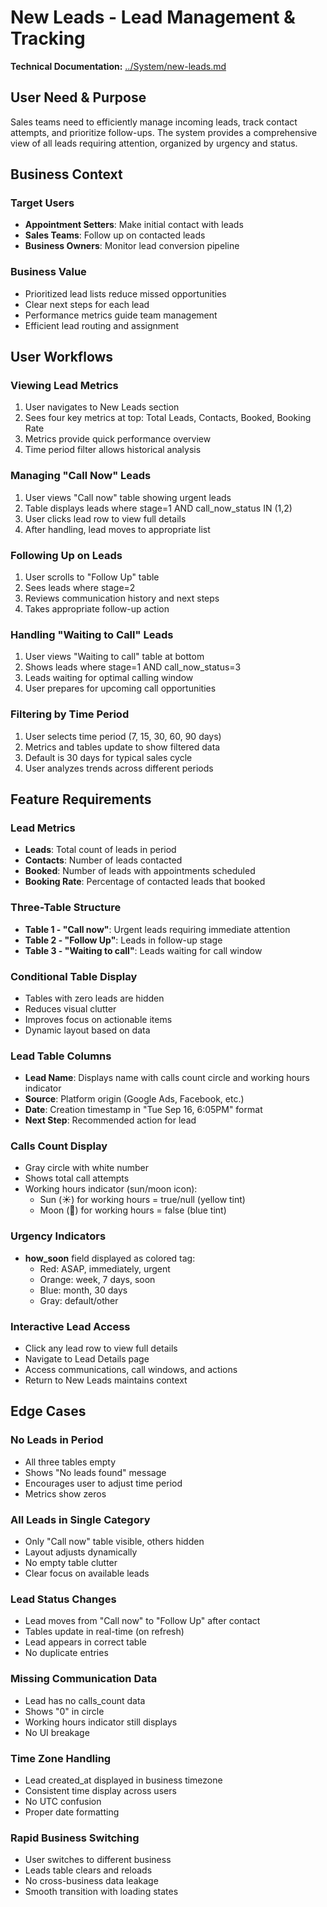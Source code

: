 # New Leads - Lead Management & Tracking

**Technical Documentation:** [../System/new-leads.md](../System/new-leads.md)

## User Need & Purpose

Sales teams need to efficiently manage incoming leads, track contact attempts, and prioritize follow-ups. The system provides a comprehensive view of all leads requiring attention, organized by urgency and status.

## Business Context

### Target Users
- **Appointment Setters**: Make initial contact with leads
- **Sales Teams**: Follow up on contacted leads
- **Business Owners**: Monitor lead conversion pipeline

### Business Value
- Prioritized lead lists reduce missed opportunities
- Clear next steps for each lead
- Performance metrics guide team management
- Efficient lead routing and assignment

## User Workflows

### Viewing Lead Metrics
1. User navigates to New Leads section
2. Sees four key metrics at top: Total Leads, Contacts, Booked, Booking Rate
3. Metrics provide quick performance overview
4. Time period filter allows historical analysis

### Managing "Call Now" Leads
1. User views "Call now" table showing urgent leads
2. Table displays leads where stage=1 AND call_now_status IN (1,2)
3. User clicks lead row to view full details
4. After handling, lead moves to appropriate list

### Following Up on Leads
1. User scrolls to "Follow Up" table
2. Sees leads where stage=2
3. Reviews communication history and next steps
4. Takes appropriate follow-up action

### Handling "Waiting to Call" Leads
1. User views "Waiting to call" table at bottom
2. Shows leads where stage=1 AND call_now_status=3
3. Leads waiting for optimal calling window
4. User prepares for upcoming call opportunities

### Filtering by Time Period
1. User selects time period (7, 15, 30, 60, 90 days)
2. Metrics and tables update to show filtered data
3. Default is 30 days for typical sales cycle
4. User analyzes trends across different periods

## Feature Requirements

### Lead Metrics
- **Leads**: Total count of leads in period
- **Contacts**: Number of leads contacted
- **Booked**: Number of leads with appointments scheduled
- **Booking Rate**: Percentage of contacted leads that booked

### Three-Table Structure
- **Table 1 - "Call now"**: Urgent leads requiring immediate attention
- **Table 2 - "Follow Up"**: Leads in follow-up stage
- **Table 3 - "Waiting to call"**: Leads waiting for call window

### Conditional Table Display
- Tables with zero leads are hidden
- Reduces visual clutter
- Improves focus on actionable items
- Dynamic layout based on data

### Lead Table Columns
- **Lead Name**: Displays name with calls count circle and working hours indicator
- **Source**: Platform origin (Google Ads, Facebook, etc.)
- **Date**: Creation timestamp in "Tue Sep 16, 6:05PM" format
- **Next Step**: Recommended action for lead

### Calls Count Display
- Gray circle with white number
- Shows total call attempts
- Working hours indicator (sun/moon icon):
  - Sun (☀️) for working hours = true/null (yellow tint)
  - Moon (🌙) for working hours = false (blue tint)

### Urgency Indicators
- **how_soon** field displayed as colored tag:
  - Red: ASAP, immediately, urgent
  - Orange: week, 7 days, soon
  - Blue: month, 30 days
  - Gray: default/other

### Interactive Lead Access
- Click any lead row to view full details
- Navigate to Lead Details page
- Access communications, call windows, and actions
- Return to New Leads maintains context

## Edge Cases

### No Leads in Period
- All three tables empty
- Shows "No leads found" message
- Encourages user to adjust time period
- Metrics show zeros

### All Leads in Single Category
- Only "Call now" table visible, others hidden
- Layout adjusts dynamically
- No empty table clutter
- Clear focus on available leads

### Lead Status Changes
- Lead moves from "Call now" to "Follow Up" after contact
- Tables update in real-time (on refresh)
- Lead appears in correct table
- No duplicate entries

### Missing Communication Data
- Lead has no calls_count data
- Shows "0" in circle
- Working hours indicator still displays
- No UI breakage

### Time Zone Handling
- Lead created_at displayed in business timezone
- Consistent time display across users
- No UTC confusion
- Proper date formatting

### Rapid Business Switching
- User switches to different business
- Leads table clears and reloads
- No cross-business data leakage
- Smooth transition with loading states
